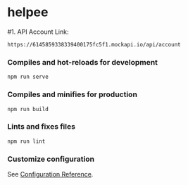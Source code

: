 # helpee

#1. API Account
Link:
```
https://6145859338339400175fc5f1.mockapi.io/api/account
```

### Compiles and hot-reloads for development
```
npm run serve
```

### Compiles and minifies for production
```
npm run build
```

### Lints and fixes files
```
npm run lint
```

### Customize configuration
See [Configuration Reference](https://cli.vuejs.org/config/).
